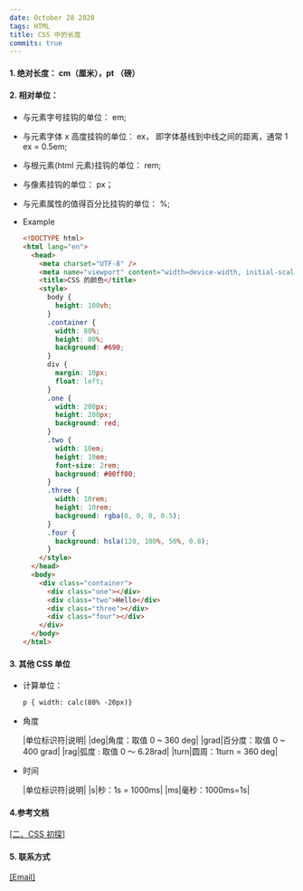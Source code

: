 ```yaml
---
date: October 28 2020
tags: HTML
title: CSS 中的长度
commits: true
---
```


#### 1. 绝对长度： cm（厘米），pt （磅）

#### 2. 相对单位：

- 与元素字号挂钩的单位： em;

- 与元素字体 x 高度挂钩的单位： ex， 即字体基线到中线之间的距离，通常 1 ex = 0.5em;

- 与根元素(html 元素)挂钩的单位： rem;

- 与像素挂钩的单位： px；

- 与元素属性的值得百分比挂钩的单位： %;

- Example

  ```html
  <!DOCTYPE html>
  <html lang="en">
    <head>
      <meta charset="UTF-8" />
      <meta name="viewport" content="width=device-width, initial-scale=1.0" />
      <title>CSS 的颜色</title>
      <style>
        body {
          height: 100vh;
        }
        .container {
          width: 80%;
          height: 80%;
          background: #690;
        }
        div {
          margin: 10px;
          float: left;
        }
        .one {
          width: 200px;
          height: 200px;
          background: red;
        }
        .two {
          width: 10em;
          height: 10em;
          font-size: 2rem;
          background: #00ff00;
        }
        .three {
          width: 10rem;
          height: 10rem;
          background: rgba(0, 0, 0, 0.5);
        }
        .four {
          background: hsla(120, 100%, 50%, 0.8);
        }
      </style>
    </head>
    <body>
      <div class="container">
        <div class="one"></div>
        <div class="two">Hello</div>
        <div class="three"></div>
        <div class="four"></div>
      </div>
    </body>
  </html>
  ```

#### 3. 其他 CSS 单位

- 计算单位：

  ```html
  p { width: calc(80% -20px)}
  ```

- 角度

  |单位标识符|说明|
  |deg|角度：取值 0 ~ 360 deg|
  |grad|百分度：取值 0 ~ 400 grad|
  |rag|弧度 : 取值 0 ～ 6.28rad|
  |turn|圆周：1turn = 360 deg|

- 时间

  |单位标识符|说明|
  |s|秒：1s = 1000ms|
  |ms|毫秒：1000ms=1s|

#### 4.参考文档

[[二、CSS 初探]](https://web-oyster.github.io/2020/10/28/HTML/Tutorial/%E4%BA%8C%E3%80%81CSS%20%E5%88%9D%E6%8E%A2/)

#### 5. 联系方式

[[Email]](yuanmin8888@outlook.com)
